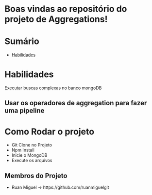 

# Boas vindas ao repositório do projeto de Aggregations!


# Sumário

- [Habilidades](#habilidades)
 

# Habilidades

Executar buscas complexas no banco mongoDB

Usar os operadores de aggregation para fazer uma pipeline
---
<h1> Como Rodar o projeto</h1>
<ul>
  <li> Git Clone no Projeto</li>
  <li> Npm Install</li>
  <li> Inicie o MongoDB</li>
  <li> Execute os arquivos</li>
 </ul>

<h2>Membros do Projeto</h2>
<ul>
  <li>Ruan Miguel => https://github.com/ruanmiguelgit</li>
</ul>



  
